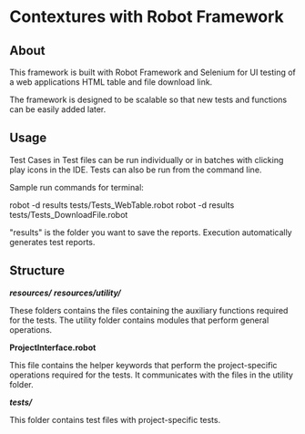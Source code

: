 # Contextures with Robot Framework

## About

This framework is built with Robot Framework and Selenium for UI testing of a web applications HTML table and file download link.

The framework is designed to be scalable so that new tests and functions can be easily added later.

## Usage

Test Cases in Test files can be run individually or in batches with clicking play icons in the IDE. Tests can also be run from the command line.

Sample run commands for terminal:

robot -d results tests/Tests_WebTable.robot
robot -d results tests/Tests_DownloadFile.robot

"results" is the folder you want to save the reports.
Execution automatically generates test reports.

## Structure

***resources/***
***resources/utility/***

These folders contains the files containing the auxiliary functions required for the tests.
The utility folder contains modules that perform general operations.

**ProjectInterface.robot**

This file contains the helper keywords that perform the project-specific operations required for the tests. It communicates with the files in the utility folder.

***tests/***

This folder contains test files with project-specific tests.

